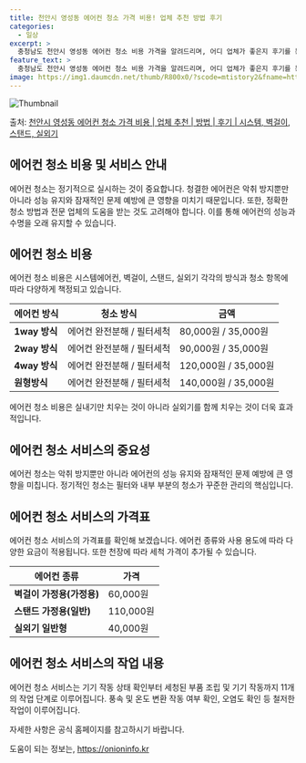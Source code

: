 ```yaml
---
title: 천안시 영성동 에어컨 청소 가격 비용! 업체 추천 방법 후기
categories:
  - 일상
excerpt: >
  충청남도 천안시 영성동 에어컨 청소 비용 가격을 알려드리며, 어디 업체가 좋은지 후기를 통해 알아보겠습니다. 현재 글에서는 시스템, 벽걸이, 스탠드, 실외기 각각에 대해 청소 비용이 나와 있으니 참고하시면 되겠습니다. 에어컨 분해 청소 방법 보기 👈 클릭셀프 에어컨 청소 방법 보기👈 클릭천안시 영성동 에어컨 청소 비용시스템에어컨 방식클리닝방식금액1way 방식에어컨 완전분해80,000원1way 방식에어컨 필터세척35,000원2way 방식에어컨 완전분해90,000원2way 방식에어컨 필터세척35,000원4way 방식에어컨 완전분해120,000원4way 방식에어컨 필터세척35,000원원형방식에어컨 완전분해140,000원원형방식에어컨 필터세척35,000원에어컨 청소 견적 샘플 보기 👈 클릭에어컨 냄새의 원인에어..
feature_text: >
  충청남도 천안시 영성동 에어컨 청소 비용 가격을 알려드리며, 어디 업체가 좋은지 후기를 통해 알아보겠습니다. 현재 글에서는 시스템, 벽걸이, 스탠드, 실외기 각각에 대해 청소 비용이 나와 있으니 참고하시면 되겠습니다. 에어컨 분해 청소 방법 보기 👈 클릭셀프 에어컨 청소 방법 보기👈 클릭천안시 영성동 에어컨 청소 비용시스템에어컨 방식클리닝방식금액1way 방식에어컨 완전분해80,000원1way 방식에어컨 필터세척35,000원2way 방식에어컨 완전분해90,000원2way 방식에어컨 필터세척35,000원4way 방식에어컨 완전분해120,000원4way 방식에어컨 필터세척35,000원원형방식에어컨 완전분해140,000원원형방식에어컨 필터세척35,000원에어컨 청소 견적 샘플 보기 👈 클릭에어컨 냄새의 원인에어..
image: https://img1.daumcdn.net/thumb/R800x0/?scode=mtistory2&fname=https%3A%2F%2Fblog.kakaocdn.net%2Fdn%2FtkLFS%2FbtsHxDBJSgU%2Fj1YAhy2pCnC8mTwB0wHGp1%2Fimg.webp
---
```


![Thumbnail](https://img1.daumcdn.net/thumb/R800x0/?scode=mtistory2&fname=https%3A%2F%2Fblog.kakaocdn.net%2Fdn%2FtkLFS%2FbtsHxDBJSgU%2Fj1YAhy2pCnC8mTwB0wHGp1%2Fimg.webp)

<p>출처: <a href="https://onioninfo.kr/entry/%EC%B2%9C%EC%95%88%EC%8B%9C-%EC%98%81%EC%84%B1%EB%8F%99-%EC%97%90%EC%96%B4%EC%BB%A8-%EC%B2%AD%EC%86%8C-%EA%B0%80%EA%B2%A9-%EB%B9%84%EC%9A%A9-%EC%97%85%EC%B2%B4-%EC%B6%94%EC%B2%9C-%EB%B0%A9%EB%B2%95-%ED%9B%84%EA%B8%B0-%EC%8B%9C%EC%8A%A4%ED%85%9C-%EB%B2%BD%EA%B1%B8%EC%9D%B4-%EC%8A%A4%ED%83%A0%EB%93%9C-%EC%8B%A4%EC%99%B8%EA%B8%B0" rel="dofollow">천안시 영성동 에어컨 청소 가격 비용 | 업체 추천 | 방법 | 후기 | 시스템, 벽걸이, 스탠드, 실외기</a> </p>

## 에어컨 청소 비용 및 서비스 안내



에어컨 청소는 정기적으로 실시하는 것이 중요합니다. 청결한 에어컨은 악취 방지뿐만 아니라 성능 유지와 잠재적인 문제 예방에 큰 영향을 미치기
때문입니다. 또한, 정확한 청소 방법과 전문 업체의 도움을 받는 것도 고려해야 합니다. 이를 통해 에어컨의 성능과 수명을 오래 유지할 수
있습니다.



## 에어컨 청소 비용

에어컨 청소 비용은 시스템에어컨, 벽걸이, 스탠드, 실외기 각각의 방식과 청소 항목에 따라 다양하게 책정되고 있습니다.

에어컨 방식 | 청소 방식 | 금액  
---|---|---  
**1way 방식** | 에어컨 완전분해 / 필터세척 | 80,000원 / 35,000원  
**2way 방식** | 에어컨 완전분해 / 필터세척 | 90,000원 / 35,000원  
**4way 방식** | 에어컨 완전분해 / 필터세척 | 120,000원 / 35,000원  
**원형방식** | 에어컨 완전분해 / 필터세척 | 140,000원 / 35,000원  
  


에어컨 청소 비용은 실내기만 치우는 것이 아니라 실외기를 함께 치우는 것이 더욱 효과적입니다.



## 에어컨 청소 서비스의 중요성

에어컨 청소는 악취 방지뿐만 아니라 에어컨의 성능 유지와 잠재적인 문제 예방에 큰 영향을 미칩니다. 정기적인 청소는 필터와 내부 부분의
청소가 꾸준한 관리의 핵심입니다.



## 에어컨 청소 서비스의 가격표

에어컨 청소 서비스의 가격표를 확인해 보겠습니다. 에어컨 종류와 사용 용도에 따라 다양한 요금이 적용됩니다. 또한 천장에 따라 세척 가격이
추가될 수 있습니다.

에어컨 종류 | 가격  
---|---  
**벽걸이 가정용(가정용)** | 60,000원  
**스탠드 가정용(일반)** | 110,000원  
**실외기 일반형** | 40,000원  
  


## 에어컨 청소 서비스의 작업 내용

에어컨 청소 서비스는 기기 작동 상태 확인부터 세청된 부품 조립 및 기기 작동까지 11개의 작업 단계로 이루어집니다. 풍속 및 온도 변환
작동 여부 확인, 오염도 확인 등 철저한 작업이 이루어집니다.



자세한 사항은 공식 홈페이지를 참고하시기 바랍니다.



 

도움이 되는 정보는, <a href="https://onioninfo.kr" rel="dofollow">https://onioninfo.kr</a>


